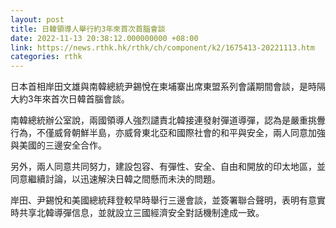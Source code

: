 ```yaml
---
layout: post
title: 日韓領導人舉行約3年來首次首腦會談
date: 2022-11-13 20:38:12.000000000 +08:00
link: https://news.rthk.hk/rthk/ch/component/k2/1675413-20221113.htm
categories: rthk
---
```


日本首相岸田文雄與南韓總統尹錫悅在柬埔寨出席東盟系列會議期間會談，是時隔大約3年來首次日韓首腦會談。

南韓總統辦公室說，兩國領導人強烈譴責北韓接連發射彈道導彈，認為是嚴重挑釁行為，不僅威脅朝鮮半島，亦威脅東北亞和國際社會的和平與安全，兩人同意加強與美國的三邊安全合作。

另外，兩人同意共同努力，建設包容、有彈性、安全、自由和開放的印太地區，並同意繼續討論，以迅速解決日韓之間懸而未決的問題。

岸田、尹錫悅和美國總統拜登較早時舉行三邊會談，並簽署聯合聲明，表明有意實時共享北韓導彈信息，並就設立三國經濟安全對話機制達成一致。
